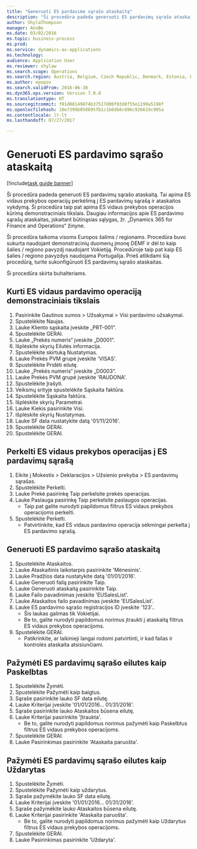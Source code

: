 ```yaml
--- 
title: "Generuoti ES pardavimo sąrašo ataskaitą"
description: "Ši procedūra padeda generuoti ES pardavimų sąrašo ataskaitą."
author: ShylaThompson
manager: AnnBe
ms.date: 03/02/2016
ms.topic: business-process
ms.prod: 
ms.service: dynamics-ax-applications
ms.technology: 
audience: Application User
ms.reviewer: shylaw
ms.search.scope: Operations
ms.search.region: Austria, Belgium, Czech Republic, Denmark, Estonia, Finland, France, Germany, Hungary, Ireland, Italy, Latvia, Lithuania, Netherlands, Poland, Spain, Sweden, United Kingdom
ms.author: epopov
ms.search.validFrom: 2016-06-30
ms.dyn365.ops.version: Version 7.0.0
ms.translationtype: HT
ms.sourcegitcommit: f01d88149074b37517d00f03d8f55e1199a5198f
ms.openlocfilehash: 10e7399b058695fb1c1b0db8c696c926619c995a
ms.contentlocale: lt-lt
ms.lasthandoff: 07/27/2017

---
```

# <a name="generate-an-eu-sales-list-report"></a>Generuoti ES pardavimo sąrašo ataskaitą

[!include[task guide banner](../../includes/task-guide-banner.md)]

Ši procedūra padeda generuoti ES pardavimų sąrašo ataskaitą. Tai apima ES vidaus prekybos operacijų perkėlimą į ES pardavimų sąrašą ir ataskaitos vykdymą. Ši procedūra taip pat apima ES vidaus prekybos operacijos kūrimą demonstraciniais tikslais. Daugiau informacijos apie ES pardavimo sąrašų ataskaitas, įskaitant būtinąsias sąlygas, žr. „Dynamics 365 for Finance and Operations“ žinyne.

Ši procedūra taikoma visoms Europos šalims / regionams. Procedūra buvo sukurta naudojant demonstracinių duomenų įmonę DEMF ir dėl to kaip šalies / regiono pavyzdį naudojant Vokietiją. Procedūroje taip pat kaip ES šalies / regiono pavyzdys naudojama Portugalija. Prieš atlikdami šią procedūrą, turite sukonfigūruoti ES pardavimų sąrašo ataskaitas.

Ši procedūra skirta buhalteriams.


## <a name="create-an-intra-community-sales-transaction-for-demo-purposes"></a>Kurti ES vidaus pardavimo operaciją demonstraciniais tikslais
1. Pasirinkite Gautinos sumos > Užsakymai > Visi pardavimo užsakymai.
2. Spustelėkite Naujas.
3. Lauke Kliento sąskaita įveskite „PRT-001“.
4. Spustelėkite GERAI.
5. Lauke „Prekės numeris“ įveskite „D0001“.
6. Išplėskite skyrių Eilutės informacija.
7. Spustelėkite skirtuką Nustatymas.
8. Lauke Prekės PVM grupė įveskite 'VISAS'.
9. Spustelėkite Pridėti eilutę.
10. Lauke „Prekės numeris“ įveskite „D0003“.
11. Lauke Prekės PVM grupė įveskite 'RAUDONA'.
12. Spustelėkite Įrašyti.
13. Veiksmų srityje spustelėkite Sąskaita faktūra.
14. Spustelėkite Sąskaita faktūra.
15. Išplėskite skyrių Parametrai.
16. Lauke Kiekis pasirinkite Visi.
17. Išplėskite skyrių Nustatymas.
18. Lauke SF data nustatykite datą '01/11/2016'.
19. Spustelėkite GERAI.
20. Spustelėkite GERAI.

## <a name="transfer-intra-community-trade-transactions-to-the-eu-sales-list"></a>Perkelti ES vidaus prekybos operacijas į ES pardavimų sąrašą
1. Eikite į Mokestis > Deklaracijos > Užsienio prekyba > ES pardavimų sąrašas.
2. Spustelėkite Perkelti.
3. Lauke Prekė pasirinkę Taip perkelsite prekės operacijas.
4. Lauke Paslauga pasirinkę Taip perkelsite paslaugos operacijas.
    * Taip pat galite nurodyti papildomus filtrus ES vidaus prekybos operacijoms perkelti.  
5. Spustelėkite Perkelti.
    * Patvirtinkite, kad ES vidaus pardavimo operacija sėkmingai perkelta į ES pardavimo sąrašą.  

## <a name="generate-the-eu-sales-list-report"></a>Generuoti ES pardavimo sąrašo ataskaitą
1. Spustelėkite Ataskaitos.
2. Lauke Ataskaitinis laikotarpis pasirinkite 'Mėnesinis'.
3. Lauke Pradžios data nustatykite datą '01/01/2016'.
4. Lauke Generuoti failą pasirinkite Taip.
5. Lauke Generuoti ataskaitą pasirinkite Taip.
6. Lauke Failo pavadinimas įveskite 'EUSalesList'.
7. Lauke Ataskaitos failo pavadinimas įveskite 'EUSalesList'.
8. Lauke ES pardavimo sąrašo registracijos ID įveskite '123'..
    * Šis laukas galimas tik Vokietijai.  
    * Be to, galite nurodyti papildomus norimus įtraukti į ataskaitą filtrus ES vidaus prekybos operacijoms.  
9. Spustelėkite GERAI.
    * Patikrinkite, ar laikinieji langai rodomi patvirtinti, ir kad failas ir kontrolės ataskaita atsisiunčiami.  

## <a name="mark-eu-sales-list-lines-as-reported"></a>Pažymėti ES pardavimų sąrašo eilutes kaip Paskelbtas
1. Spustelėkite Žymėti.
2. Spustelėkite Pažymėti kaip baigtus.
3. Sąraše pasirinkite lauko SF data eilutę.
4. Lauke Kriterijai įveskite '01/01/2016... 01/31/2016'.
5. Sąraše pasirinkite lauko Ataskaitos būsena eilutę.
6. Lauke Kriterijai pasirinkite 'Įtraukta'.
    * Be to, galite nurodyti papildomus norimus pažymėti kaip Paskelbtus filtrus ES vidaus prekybos operacijoms.  
7. Spustelėkite GERAI.
8. Lauke Pasirinkimas pasirinkite 'Ataskaita paruošta'.

## <a name="mark-eu-sales-list-lines-as-closed"></a>Pažymėti ES pardavimų sąrašo eilutes kaip Uždarytas
1. Spustelėkite Žymėti.
2. Spustelėkite Pažymėti kaip uždarytus.
3. Sąraše pažymėkite lauko SF data eilutę.
4. Lauke Kriterijai įveskite '01/01/2016... 01/31/2016'.
5. Sąraše pažymėkite lauko Ataskaitos būsena eilutę.
6. Lauke Kriterijai pasirinkite 'Ataskaita paruošta'.
    * Be to, galite nurodyti papildomus norimus pažymėti kaip Uždarytus filtrus ES vidaus prekybos operacijoms.  
7. Spustelėkite GERAI.
8. Lauke Pasirinkimas pasirinkite 'Uždaryta'.


